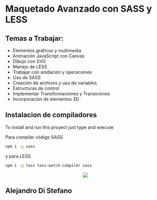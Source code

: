 # Maquetado Avanzado con SASS y LESS

Temas a Trabajar:
-----------------

* Elementos gráficos y multimedia
* Animación JavaScript con Canvas
* Dibujo con SVG
* Manejo de LESS
* Trabajar con anidación y operaciones
* Uso de SASS
* Creación de archivos y uso de variables
* Estructuras de control
* Implementar Transformaciones y Transiciones
* Incorporación de elementos 3D

## Instalacion de compiladores
To install and run this proyect just type and execute

Para compilar código SASS
```bash
npm i -g sass
```
y para LESS
```bash
npm i -g less less-watch-compiler sass
```

<div align="center" style="border-radius: 20px"><img src="https://www.kindpng.com/picc/m/485-4850280_sass-and-less-support-sass-less-logo-png.png"></div>

## Alejandro Di Stefano
